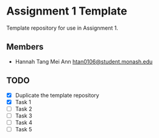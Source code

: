 # Assignment 1 Template

Template repository for use in Assignment 1.

## Members

* Hannah Tang Mei Ann htan0106@student.monash.edu

## TODO

- [x] Duplicate the template repository
- [x] Task 1
- [ ] Task 2
- [ ] Task 3
- [ ] Task 4
- [ ] Task 5
